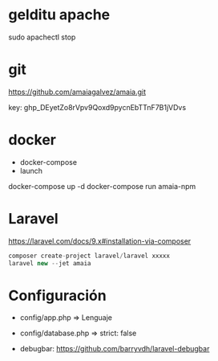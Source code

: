 # gelditu apache
sudo apachectl stop

# git

https://github.com/amaiagalvez/amaia.git

key: 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

# docker

- docker-compose
- launch
   
docker-compose up -d
docker-compose run amaia-npm

# Laravel

https://laravel.com/docs/9.x#installation-via-composer

```php
composer create-project laravel/laravel xxxxx
laravel new --jet amaia
```

# Configuración

- config/app.php => Lenguaje
- config/database.php => strict: false

- debugbar: https://github.com/barryvdh/laravel-debugbar